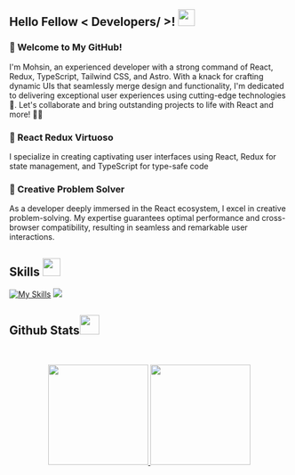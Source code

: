 
<h2> Hello Fellow < Developers/ >! <img src = "https://raw.githubusercontent.com/MartinHeinz/MartinHeinz/master/wave.gif" width = 30px> </h1>
<p align='center'>
</p>

 
### 👋 Welcome to My GitHub!

I'm Mohsin, an experienced developer with a strong command of React, Redux, TypeScript, Tailwind CSS, and Astro. With a knack for crafting dynamic UIs that seamlessly merge design and functionality, I'm dedicated to delivering exceptional user experiences using cutting-edge technologies 🚀. Let's collaborate and bring outstanding projects to life with React and more! 💼👯

### 🎨 React Redux Virtuoso
I specialize in creating captivating user interfaces using React, Redux for state management, and TypeScript for type-safe code

### 🚀 Creative Problem Solver

As a developer deeply immersed in the React ecosystem, I excel in creative problem-solving. My expertise guarantees optimal performance and cross-browser compatibility, resulting in seamless and remarkable user interactions.

<h2> Skills <img src = "https://media2.giphy.com/media/QssGEmpkyEOhBCb7e1/giphy.gif?cid=ecf05e47a0n3gi1bfqntqmob8g9aid1oyj2wr3ds3mg700bl&rid=giphy.gif" width = 32px> </h2>

[![My Skills](https://skillicons.dev/icons?i=react,redux,tailwind,astro,ts,firebase)](https://skillicons.dev)
<a href="https://refine.dev/?playground=true" target="_blank">
<img src="https://avatars.githubusercontent.com/u/54469796?s=50&v=4](https://pbs.twimg.com/profile_images/1651226564728700928/h0tz5UT1_400x400.jpg"  />
</a>

 

<h2> Github Stats<img src = "https://i.pinimg.com/originals/65/c4/f4/65c4f452571be1261e9c623f7da488ac.gif" width = 35px> </h2>
<br>

<p align="center">
<a href="https://github.com/Mohsin-mw">
  <img height="180em"  src="https://github-readme-stats.vercel.app/api?username=Mohsin-mw&show_icons=true&theme=algolia"/>
  <img height="180em" src="https://github-readme-stats.vercel.app/api/top-langs/?username=Mohsin-mw&theme=algolia&layout=compact"/>
 
</a>
</p>
<br>
